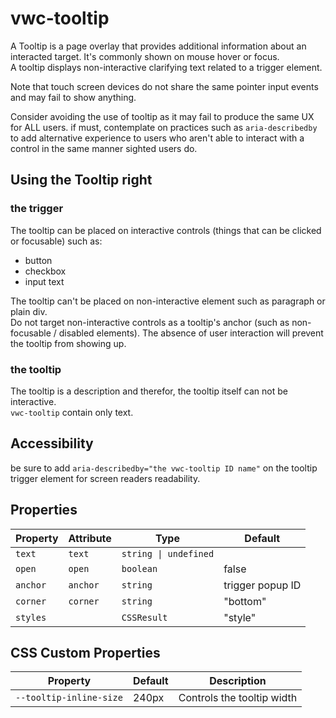 # vwc-tooltip
A Tooltip is a page overlay that provides additional information about an interacted target. It's commonly shown on mouse hover or focus.  
A tooltip displays non-interactive clarifying text related to a trigger element.  

Note that touch screen devices do not share the same pointer input events and may fail to show anything.

Consider avoiding the use of tooltip as it may fail to produce the same UX for ALL users. if must, contemplate on practices such as `aria-describedby` to add alternative experience to users who aren't able to interact with a control in the same manner sighted users do.


## Using the Tooltip right
### the trigger
The tooltip can be placed on interactive controls (things that can be clicked or focusable) such as:
- button
- checkbox
- input text

The tooltip can't be placed on non-interactive element such as paragraph or plain div.  
Do not target non-interactive controls as a tooltip's anchor (such as non-focusable / disabled elements). The absence of user interaction will prevent the tooltip from showing up.

### the tooltip
The tooltip is a description and therefor, the tooltip itself can not be interactive.  
`vwc-tooltip` contain only text.

## Accessibility
be sure to add `aria-describedby="the vwc-tooltip ID name"` on the tooltip trigger element for screen readers readability.


## Properties
| Property | Attribute     | Type                         | Default          |
|----------|---------------|------------------------------|------------------|
| `text`   | `text`        | `string \| undefined`       |             |
| `open`   | `open`        | `boolean`                    | false            |
| `anchor` | `anchor`   | `string`                     | trigger popup ID |
| `corner` | `corner`   | `string`                     | "bottom"         |
| `styles` |               | `CSSResult`                  | "style"          |

## CSS Custom Properties

| Property                | Default | Description                |
|-------------------------|---------|----------------------------|
| `--tooltip-inline-size` | 240px   | Controls the tooltip width |

